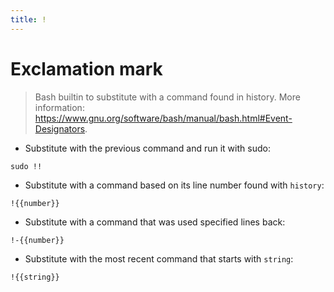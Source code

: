 ```yaml
---
title: !
---
```

# Exclamation mark

> Bash builtin to substitute with a command found in history.
> More information: <https://www.gnu.org/software/bash/manual/bash.html#Event-Designators>.

- Substitute with the previous command and run it with sudo:

`sudo !!`

- Substitute with a command based on its line number found with `history`:

`!{{number}}`

- Substitute with a command that was used specified lines back:

`!-{{number}}`

- Substitute with the most recent command that starts with `string`:

`!{{string}}`
